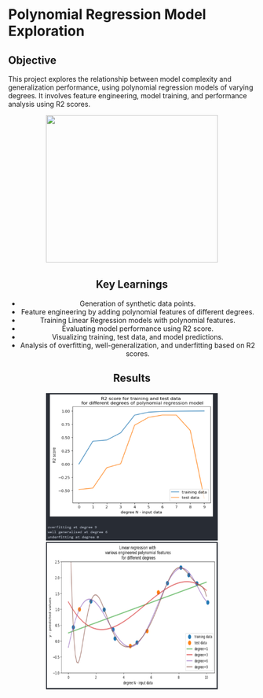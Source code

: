 # Polynomial Regression Model Exploration

## Objective
This project explores the relationship between model complexity and generalization performance, using polynomial regression models of varying degrees. It involves feature engineering, model training, and performance analysis using R2 scores.
<div style="text-align: center;">
    <img src="/assets/overview.png" width="350" height="300">

## Key Learnings
- Generation of synthetic data points.
- Feature engineering by adding polynomial features of different degrees.
- Training Linear Regression models with polynomial features.
- Evaluating model performance using R2 score.
- Visualizing training, test data, and model predictions.
- Analysis of overfitting, well-generalization, and underfitting based on R2 scores.

## Results
<div style="text-align: center;">
  <img src="/assets/img/results1.png" width="350" height="300">
  <img src="/assets/img/results2.png" width="350" height="300">
</div>


